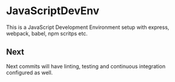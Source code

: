# JavaScriptDevEnv

This is a JavaScript Development Environment setup with express, webpack, babel, npm scritps etc.

## Next

Next commits will have linting, testing and continuous integration configured as well.
